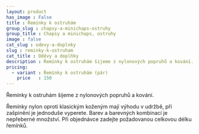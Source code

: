 ```yaml
---
layout: product
has_image : False
title : Řemínky k ostruhám
group_slug : chapsy-a-minichaps-ostruhy
group_title : Chapsy a minichaps, ostruhy
image : false
cat_slug : odevy-a-doplnky
slug : reminky-k-ostruham
cat_title : Oděvy a doplňky
description : Řemínky k ostruhám šijeme z nylonových popruhů a kování.
pricing:
  - variant : Řemínky k ostruhám (pár)
    price   : 150
---
```


Řemínky k ostruhám šijeme z nylonových popruhů a kování.

Řemínky nylon oproti klasickým koženým mají výhodu v udržbě, při zašpinění je jednoduše vyperete. Barev a barevných kombinací je nepřeberné množství. Při objednávce zadejte požadovanou celkovou délku řemínků.

